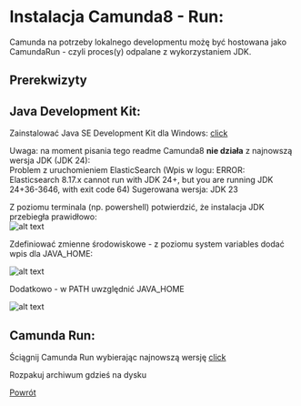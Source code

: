 # Instalacja Camunda8 - Run: 

Camunda na potrzeby lokalnego developmentu możę być hostowana jako CamundaRun - czyli proces(y) odpalane z wykorzystaniem JDK.


## Prerekwizyty

## Java Development Kit:

Zainstalować Java SE Development Kit dla Windows: [click](https://www.oracle.com/java/technologies/downloads/?er=221886#jdk23-windows)

Uwaga: na moment pisania tego readme Camunda8 __nie działa__ z najnowszą wersja JDK (JDK 24):   
Problem z uruchomieniem ElasticSearch (Wpis w logu: ERROR: Elasticsearch 8.17.x cannot run with JDK 24+, but you are running JDK 24+36-3646, with exit code 64)
Sugerowana wersja: JDK 23

Z poziomu terminala (np. powershell) potwierdzić, że instalacja JDK przebiegła prawidłowo:  
![alt text](Images/javaversion.png)

Zdefiniować zmienne środowiskowe - z poziomu system variables dodać wpis dla JAVA_HOME:
 
![alt text](java_env_variable.png)

Dodatkowo - w PATH uwzględnić JAVA_HOME

![alt text](java_home.png)


## Camunda Run:
Ściągnij Camunda Run wybierając najnowszą wersję [click](https://github.com/camunda/camunda/releases/tag/c8run-8.8/)

Rozpakuj archiwum gdzieś na dysku

[Powrót](../Camunda_ReadMe.md)